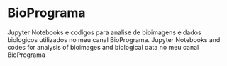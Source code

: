 # BioPrograma
Jupyter Notebooks e codigos para analise de bioimagens e dados biologicos utilizados no meu canal BioPrograma.
Jupyter Notebooks and codes for analysis of bioimages and biological data no meu canal BioPrograma
